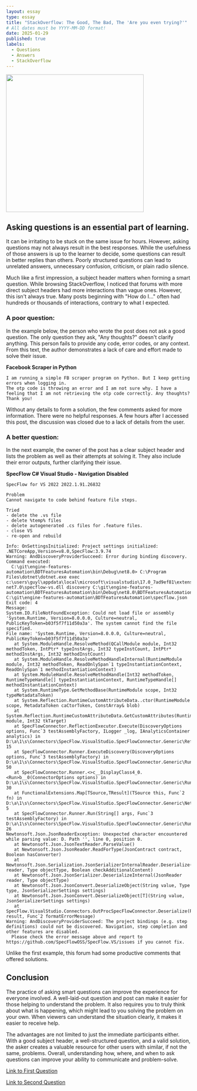 ```yaml
---
layout: essay
type: essay
title: "StackOverflow: The Good, The Bad, The 'Are you even trying?'"
# All dates must be YYYY-MM-DD format!
date: 2025-01-29
published: true
labels:
  - Questions
  - Answers
  - StackOverflow
---
```


<img class="rounded float-start p-4" height="375px" src="../img/stack-overflow-questions.jpg">

## Asking questions is an essential part of learning. 
It can be irritating to be stuck on the same issue for hours. However, asking questions may not always result in the best responses. While the usefulness of those answers is up to the learner to decide, some questions can result in better replies than others. Poorly structured questions can lead to unrelated answers, unnecessary confusion, criticism, or plain radio silence. 

Much like a first impression, a subject header matters when forming a smart question. While browsing StackOverflow, I noticed that forums with more direct subject headers had more interactions than vague ones. However, this isn't always true. Many posts beginning with "How do I..."  often had hundreds or thousands of interactions, contrary to what I expected. 

### A poor question:

In the example below, the person who wrote the post does not ask a good question. The only question they ask, "Any thoughts?" doesn't clarify anything. This person fails to provide any code, error codes, or any context. From this text, the author demonstrates a lack of care and effort made to solve their issue. 

**Facebook Scraper in Python**

```
I am running a simple FB scraper program on Python. But I keep getting errors when logging in.
The otp code is throwing an error and I am not sure why. I have a feeling that I am not retrieving the otp code correctly. Any thoughts? Thank you!
```

Without any details to form a solution, the few comments asked for more information. There were no helpful responses.  A few hours after I accessed this post, the discussion was closed due to a lack of details from the user. 

### A better question:

In the next example, the owner of the post has a clear subject header and lists the problem as well as their attempts at solving it. They also include their error outputs, further clarifying their issue. 

**SpecFlow C# Visual Studio - Navigation Disabled**

```
SpecFlow for VS 2022 2022.1.91.26832

Problem
Cannot navigate to code behind feature file steps.

Tried
- delete the .vs file
- delete %temp% files
- delete autogenerated .cs files for .feature files.
- close VS
- re-open and rebuild

Info: OnSettingsInitialized: Project settings initialized: .NETCoreApp,Version=v8.0,SpecFlow:3.9.74
Warning: AndDiscoveryProviderSucceed: Error during binding discovery. 
Command executed:
  C:\git\engine-features-automation\BDTFeaturesAutomation\bin\Debug\net8.0> C:\Program Files\dotnet\dotnet.exe exec c:\users\guyl\appdata\local\microsoft\visualstudio\17.0_7ad9ef81\extensions\ypciabcb.3gp\Connectors\Generic-net7.0\specflow-vs.dll discovery C:\git\engine-features-automation\BDTFeaturesAutomation\bin\Debug\net8.0\BDTFeaturesAutomation.dll C:\git\engine-features-automation\BDTFeaturesAutomation\specflow.json
Exit code: 4
Message: 
System.IO.FileNotFoundException: Could not load file or assembly 'System.Runtime, Version=8.0.0.0, Culture=neutral, PublicKeyToken=b03f5f7f11d50a3a'. The system cannot find the file specified.
File name: 'System.Runtime, Version=8.0.0.0, Culture=neutral, PublicKeyToken=b03f5f7f11d50a3a'
   at System.ModuleHandle.ResolveMethod(QCallModule module, Int32 methodToken, IntPtr* typeInstArgs, Int32 typeInstCount, IntPtr* methodInstArgs, Int32 methodInstCount)
   at System.ModuleHandle.ResolveMethodHandleInternal(RuntimeModule module, Int32 methodToken, ReadOnlySpan`1 typeInstantiationContext, ReadOnlySpan`1 methodInstantiationContext)
   at System.ModuleHandle.ResolveMethodHandle(Int32 methodToken, RuntimeTypeHandle[] typeInstantiationContext, RuntimeTypeHandle[] methodInstantiationContext)
   at System.RuntimeType.GetMethodBase(RuntimeModule scope, Int32 typeMetadataToken)
   at System.Reflection.RuntimeCustomAttributeData..ctor(RuntimeModule scope, MetadataToken caCtorToken, ConstArray& blob)
   at System.Reflection.RuntimeCustomAttributeData.GetCustomAttributes(RuntimeModule module, Int32 tkTarget)
   at SpecFlowConnector.ReflectionExecutor.Execute(DiscoveryOptions options, Func`3 testAssemblyFactory, ILogger _log, IAnalyticsContainer analytics) in D:\a\1\s\Connectors\SpecFlow.VisualStudio.SpecFlowConnector.Generic\ReflectionExecutor.cs:line 15
   at SpecFlowConnector.Runner.ExecuteDiscovery(DiscoveryOptions options, Func`3 testAssemblyFactory) in D:\a\1\s\Connectors\SpecFlow.VisualStudio.SpecFlowConnector.Generic\Runner.cs:line 50
   at SpecFlowConnector.Runner.<>c__DisplayClass4_0.<Run>b__0(ConnectorOptions options) in D:\a\1\s\Connectors\SpecFlow.VisualStudio.SpecFlowConnector.Generic\Runner.cs:line 30
   at FunctionalExtensions.Map[TSource,TResult](TSource this, Func`2 fn) in D:\a\1\s\Connectors\SpecFlow.VisualStudio.SpecFlowConnector.Generic\NetExtensions\FunctionalExtensions.cs:line 5
   at SpecFlowConnector.Runner.Run(String[] args, Func`3 testAssemblyFactory) in D:\a\1\s\Connectors\SpecFlow.VisualStudio.SpecFlowConnector.Generic\Runner.cs:line 26
Newtonsoft.Json.JsonReaderException: Unexpected character encountered while parsing value: D. Path '', line 0, position 0.
   at Newtonsoft.Json.JsonTextReader.ParseValue()
   at Newtonsoft.Json.JsonReader.ReadForType(JsonContract contract, Boolean hasConverter)
   at Newtonsoft.Json.Serialization.JsonSerializerInternalReader.Deserialize(JsonReader reader, Type objectType, Boolean checkAdditionalContent)
   at Newtonsoft.Json.JsonSerializer.DeserializeInternal(JsonReader reader, Type objectType)
   at Newtonsoft.Json.JsonConvert.DeserializeObject(String value, Type type, JsonSerializerSettings settings)
   at Newtonsoft.Json.JsonConvert.DeserializeObject[T](String value, JsonSerializerSettings settings)
   at SpecFlow.VisualStudio.Connectors.OutProcSpecFlowConnector.Deserialize(RunProcessResult result, Func`2 formatErrorMessage)
Warning: AndDiscoveryProviderSucceed: The project bindings (e.g. step definitions) could not be discovered. Navigation, step completion and other features are disabled. 
  Please check the error message above and report to https://github.com/SpecFlowOSS/SpecFlow.VS/issues if you cannot fix.
```

Unlike the first example, this forum had some productive comments that offered solutions. 

## Conclusion
The practice of asking smart questions can improve the experience for everyone involved. A well-laid-out question and post can make it easier for those helping to understand the problem. It also requires you to truly think about what is happening, which might lead to you solving the problem on your own. When viewers can understand the situation clearly, it makes it easier to receive help. 

The advantages are not limited to just the immediate participants either. With a good subject header, a well-structured question, and a valid solution, the asker creates a valuable resource for other users with similar, if not the same, problems. Overall, understanding how, where, and when to ask questions can improve your ability to communicate and problem-solve.


[Link to First Question](https://stackoverflow.com/questions/79399093/facebook-scraper-in-python)

[Link to Second Question](https://stackoverflow.com/questions/79083122/specflow-c-sharp-visual-studio-navigation-disabled)

